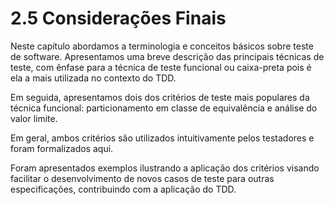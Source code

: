 # 2.5 Considerações Finais

Neste capítulo abordamos a terminologia e conceitos básicos sobre teste de software. Apresentamos uma breve descrição das principais técnicas de teste, com ênfase para a técnica de teste funcional ou caixa-preta pois é ela a mais utilizada no contexto do TDD.

Em seguida, apresentamos dois dos critérios de teste mais populares da técnica funcional: particionamento em classe de equivalência e análise do valor limite.

Em geral, ambos critérios são utilizados intuitivamente pelos testadores e foram formalizados aqui.

Foram apresentados exemplos ilustrando a aplicação dos critérios visando facilitar o desenvolvimento de novos casos de teste para outras especificações, contribuindo com a aplicação do TDD.

